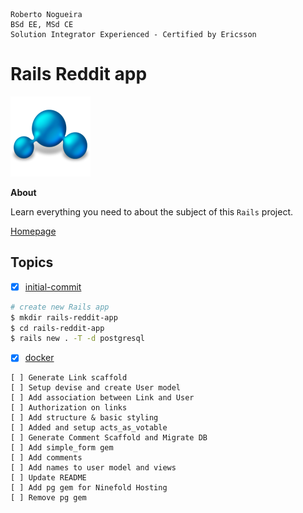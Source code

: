 ```
Roberto Nogueira  
BSd EE, MSd CE
Solution Integrator Experienced - Certified by Ericsson
```
# Rails Reddit app

![project image](images/project.png)

**About**

Learn everything you need to about the subject of this `Rails` project.

[Homepage](https://www.youtube.com/watch?v=7-1HCWbu7iU&t=557s&list=PL23ZvcdS3XPLNdRYB_QyomQsShx59tpc-&index=1)

## Topics

* [x] [initial-commit](https://github.com/enogrob/rails-reddit-app/commit/dad395db2463bd9d86382b0b8701c4021b9a428f)
```bash
# create new Rails app
$ mkdir rails-reddit-app
$ cd rails-reddit-app
$ rails new . -T -d postgresql
```

* [x] [docker](https://github.com/enogrob/rails-reddit-app/commit/8ed7bc6f9e20474f8e5100ef79bcad388a2d085c)

```
[ ] Generate Link scaffold
[ ] Setup devise and create User model
[ ] Add association between Link and User
[ ] Authorization on links
[ ] Add structure & basic styling
[ ] Added and setup acts_as_votable
[ ] Generate Comment Scaffold and Migrate DB
[ ] Add simple_form gem
[ ] Add comments
[ ] Add names to user model and views
[ ] Update README
[ ] Add pg gem for Ninefold Hosting
[ ] Remove pg gem
```
